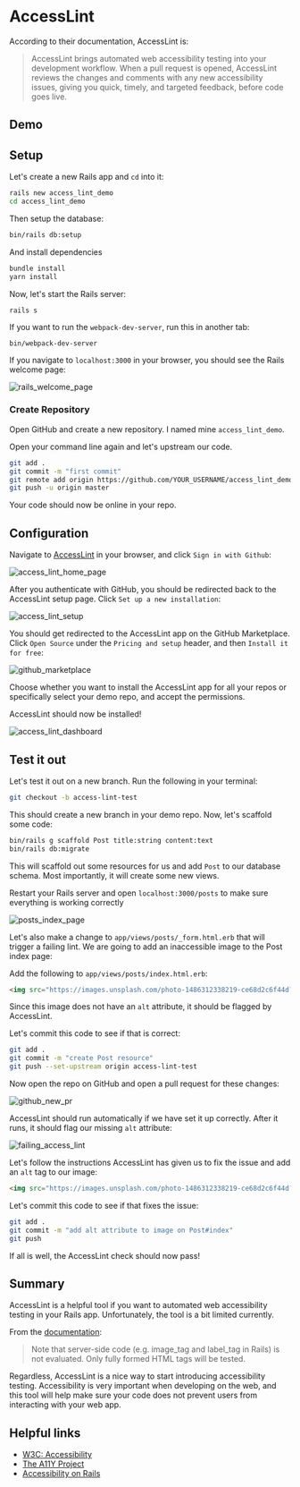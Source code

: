 # AccessLint

According to their documentation, AccessLint is:

>AccessLint brings automated web accessibility testing into your development workflow. When a pull request is opened, AccessLint reviews the changes and comments with any new accessibility issues, giving you quick, timely, and targeted feedback, before code goes live.

## Demo

## Setup

Let's create a new Rails app and `cd` into it:

```sh
rails new access_lint_demo
cd access_lint_demo
```

Then setup the database:

```sh
bin/rails db:setup
```

And install dependencies

```sh
bundle install
yarn install
```

Now, let's start the Rails server:

```shell
rails s
```

If you want to run the `webpack-dev-server`, run this in another tab:

```shell
bin/webpack-dev-server
```

If you navigate to `localhost:3000` in your browser, you should see the Rails welcome page:

![rails_welcome_page](./images/rails_welcome_page.jpg)

### Create Repository

Open GitHub and create a new repository. I named mine `access_lint_demo`.

Open your command line again and let's upstream our code.

```sh
git add .
git commit -m "first commit"
git remote add origin https://github.com/YOUR_USERNAME/access_lint_demo.git
git push -u origin master
```

Your code should now be online in your repo.

## Configuration

Navigate to [AccessLint](https://accesslint.com) in your browser, and click `Sign in with Github`:

![access_lint_home_page](./images/access_lint_home_page.jpg)

After you authenticate with GitHub, you should be redirected back to the AccessLint setup page. Click `Set up a new installation`:

![access_lint_setup](./images/access_lint_setup.jpg)

You should get redirected to the AccessLint app on the GitHub Marketplace. Click `Open Source` under the `Pricing and setup` header, and then `Install it for free`:

![github_marketplace](./images/github_marketplace.jpg)

Choose whether you want to install the AccessLint app for all your repos or specifically select your demo repo, and accept the permissions.

AccessLint should now be installed!

![access_lint_dashboard](./images/access_lint_dashboard.jpg)

## Test it out

Let's test it out on a new branch. Run the following in your terminal:

```sh
git checkout -b access-lint-test
```

This should create a new branch in your demo repo. Now, let's scaffold some code:

```sh
bin/rails g scaffold Post title:string content:text
bin/rails db:migrate
```

This will scaffold out some resources for us and add `Post` to our database schema. Most importantly, it will create some new views.

Restart your Rails server and open `localhost:3000/posts` to make sure everything is working correctly

![posts_index_page](./images/posts_index_page.jpg)

Let's also make a change to `app/views/posts/_form.html.erb` that will trigger a failing lint. We are going to add an inaccessible image to the Post index page:

Add the following to `app/views/posts/index.html.erb`:

```html
<img src="https://images.unsplash.com/photo-1486312338219-ce68d2c6f44d?ixlib=rb-1.2.1&ixid=eyJhcHBfaWQiOjEyMDd9&auto=format&fit=crop&w=1352&q=80">
```

Since this image does not have an `alt` attribute, it should be flagged by AccessLint.

Let's commit this code to see if that is correct:

```sh
git add .
git commit -m "create Post resource"
git push --set-upstream origin access-lint-test
```

Now open the repo on GitHub and open a pull request for these changes:

![github_new_pr](./images/github_new_pr.jpg)

AccessLint should run automatically if we have set it up correctly. After it runs, it should flag our missing `alt` attribute:

![failing_access_lint](./images/failing_access_lint.jpg)

Let's follow the instructions AccessLint has given us to fix the issue and add an `alt` tag to our image:

```html
<img src="https://images.unsplash.com/photo-1486312338219-ce68d2c6f44d?ixlib=rb-1.2.1&ixid=eyJhcHBfaWQiOjEyMDd9&auto=format&fit=crop&w=1352&q=80" alt="person using MacBook Pro">
```

Let's commit this code to see if that fixes the issue:

```sh
git add .
git commit -m "add alt attribute to image on Post#index"
git push
```

If all is well, the AccessLint check should now pass!

## Summary

AccessLint is a helpful tool if you want to automated web accessibility testing in your Rails app. Unfortunately, the tool is a bit limited currently.

From the [documentation](https://help.accesslint.com/en/articles/1162270-what-file-types-are-supported):

>Note that server-side code (e.g. image_tag  and label_tag in Rails) is not evaluated. Only fully formed HTML tags will be tested.

Regardless, AccessLint is a nice way to start introducing accessibility testing. Accessibility is very important when developing on the web, and this tool will help make sure your code does not prevent users from interacting with your web app.

## Helpful links

- [W3C: Accessibility](https://www.w3.org/standards/webdesign/accessibility)
- [The A11Y Project](https://a11yproject.com)
- [Accessibility on Rails](https://reinteractive.com/posts/355-accessibility-on-rails)
